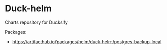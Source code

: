 # Duck-helm

Charts repository for Ducksify

Packages:

- https://artifacthub.io/packages/helm/duck-helm/postgres-backup-local



